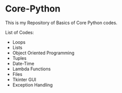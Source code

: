 # Core-Python
This is my Repository of Basics of Core Python codes. 
 
List of Codes:
- Loops
- Lists
- Object Oriented Programming
- Tuples
- Date-Time
- Lambda Functions
- Files
- Tkinter GUI
- Exception Handling


